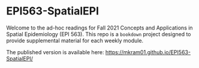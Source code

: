 # EPI563-SpatialEPI


Welcome to the ad-hoc readings for Fall 2021 Concepts and Applications in Spatial Epidemiology (EPI 563). This repo is a `bookdown` project designed to provide supplemental material for each weekly module.

The published version is available here: https://mkram01.github.io/EPI563-SpatialEPI/
